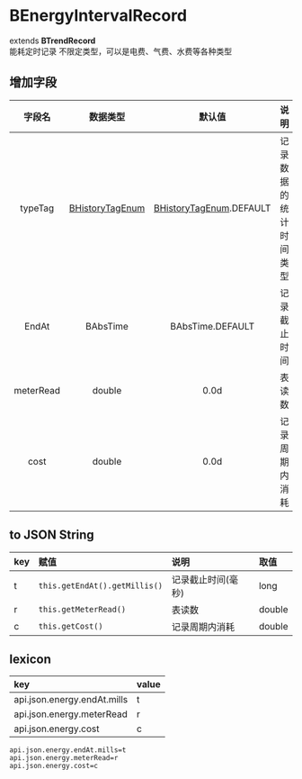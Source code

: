 # BEnergyIntervalRecord
extends **BTrendRecord**  
能耗定时记录
不限定类型，可以是电费、气费、水费等各种类型

## 增加字段
| 字段名 | 数据类型 | 默认值 | 说明 |
|:-------:|:------:|:-------:|:------------|
| typeTag | [BHistoryTagEnum](../enums/HistoryTagEnum.md) | [BHistoryTagEnum](../enums/HistoryTagEnum.md).DEFAULT | 记录数据的统计时间类型 |
| EndAt | BAbsTime | BAbsTime.DEFAULT | 记录截止时间 |
| meterRead | double | 0.0d | 表读数 |
| cost | double | 0.0d | 记录周期内消耗 |

## to JSON String
| key | 赋值 | 说明 | 取值 |
|:-------|:------|:-------|:---------|
| t | `this.getEndAt().getMillis()` | 记录截止时间(毫秒) | long |
| r | `this.getMeterRead()` | 表读数 | double |
| c | `this.getCost()` | 记录周期内消耗 | double |

## lexicon
| key | value |
|:-------|:------|
| api.json.energy.endAt.mills | t |
| api.json.energy.meterRead | r |
| api.json.energy.cost | c |

```
api.json.energy.endAt.mills=t
api.json.energy.meterRead=r
api.json.energy.cost=c
```
